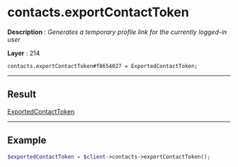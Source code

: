 # contacts.exportContactToken

**Description** : *Generates a temporary profile link for the currently logged\-in user*

**Layer** : 214

```tl
contacts.exportContactToken#f8654027 = ExportedContactToken;
```

---

## Result

[ExportedContactToken](type/ExportedContactToken)

---

## Example

```php
$exportedContactToken = $client->contacts->exportContactToken();
```